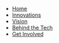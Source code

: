 <!-- Sticky Top Menu -->
<nav class="top-menu">
    <ul>
        <li><a href="#home">Home</a></li>
        <li><a href="#innovations">Innovations</a></li>
        <li><a href="#vision">Vision</a></li>
        <li><a href="#tech">Behind the Tech</a></li>
        <li><a href="#get-involved">Get Involved</a></li>
    </ul>
</nav>
